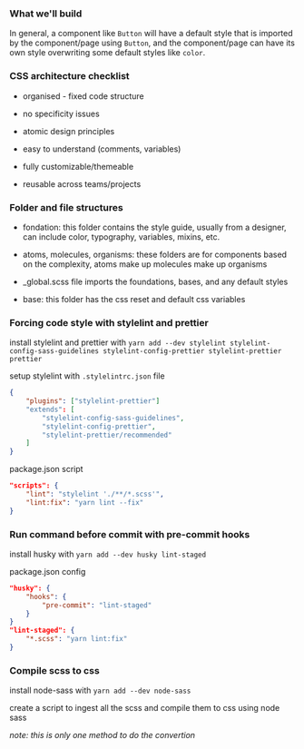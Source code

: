 ### What we'll build

In general, a component like `Button` will have a default style that is imported by the component/page using `Button`, and the component/page can have its own style overwriting some default styles like `color`.

### CSS architecture checklist

- organised - fixed code structure

- no specificity issues

- atomic design principles

- easy to understand (comments, variables)

- fully customizable/themeable

- reusable across teams/projects

### Folder and file structures

- fondation: this folder contains the style guide, usually from a designer, can include color, typography, variables, mixins, etc.

- atoms, molecules, organisms: these folders are for components based on the complexity, atoms make up molecules make up organisms

- _global.scss file imports the foundations, bases, and any default styles

- base: this folder has the css reset and default css variables

### Forcing code style with stylelint and prettier

install stylelint and prettier with `yarn add --dev stylelint stylelint-config-sass-guidelines stylelint-config-prettier stylelint-prettier prettier`

setup stylelint with `.stylelintrc.json` file

```json
{
    "plugins": ["stylelint-prettier"]
    "extends": [
        "stylelint-config-sass-guidelines",
        "stylelint-config-prettier",
        "stylelint-prettier/recommended"
    ]
}
```

package.json script

```json
"scripts": {
    "lint": "stylelint './**/*.scss'",
    "lint:fix": "yarn lint --fix"
}
```

### Run command before commit with pre-commit hooks

install husky with `yarn add --dev husky lint-staged`

package.json config

```json
"husky": {
    "hooks": {
        "pre-commit": "lint-staged"
    }
}
"lint-staged": {
    "*.scss": "yarn lint:fix"
}
```

### Compile scss to css

install node-sass with `yarn add --dev node-sass`

create a script to ingest all the scss and compile them to css using node sass

*note: this is only one method to do the convertion*


